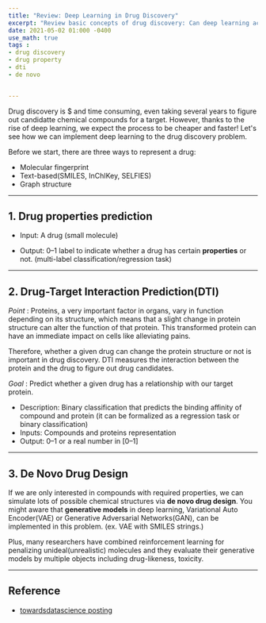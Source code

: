 ```yaml
---
title: "Review: Deep Learning in Drug Discovery"
excerpt: "Review basic concepts of drug discovery: Can deep learning accelerate the drug discovery process?"
date: 2021-05-02 01:000 -0400
use_math: true
tags :
- drug discovery
- drug property
- dti
- de novo


---
```


Drug discovery is $ and time consuming, even taking several years to figure out candidatte chemical compounds for a target. However, thanks to the rise of deep learning, we expect the process to be cheaper and faster! Let's see how we can implement deep learning to the drug discovery problem.

Before we start, there are three ways to represent a drug:

- Molecular fingerprint
- Text-based(SMILES, InChIKey, SELFIES)
- Graph structure

------



## 1. Drug properties prediction

- Input: A drug (small molecule)

- Output: 0–1 label to indicate whether a drug has certain **properties** or not. (multi-label classification/regression task)

  

-----



## 2. Drug-Target Interaction Prediction(DTI)

*Point* : Proteins, a very important factor in organs, vary in function depending on its structure, which means that a slight change in protein structure can alter the function of that protein. This transformed protein can have an immediate impact on cells like alleviating pains.

Therefore, whether a given drug can change the protein structure or not is important in drug discovery. DTI measures the interaction between the protein and the drug to figure out drug candidates.

*Goal* : Predict whether a given drug has a relationship with our target protein.

- Description: Binary classification that predicts the binding affinity of compound and protein (it can be formalized as a regression task or binary classification)
- Inputs: Compounds and proteins representation
- Output: 0–1 or a real number in [0–1]



------



## 3. De Novo Drug Design

If we are only interested in compounds with required properties, we can simulate lots of possible chemical structures via **de novo drug design**. You might aware that **generative models** in deep learning, Variational Auto Encoder(VAE) or Generative Adversarial Networks(GAN), can be implemented in this problem. (ex. VAE with SMILES strings.)

Plus, many researchers have combined reinforcement learning for penalizing unideal(unrealistic) molecules and they evaluate their generative models by multiple objects including drug-likeness, toxicity. 



------



## Reference

- [towardsdatascience posting](https://towardsdatascience.com/review-deep-learning-in-drug-discovery-f4c89e3321e1)